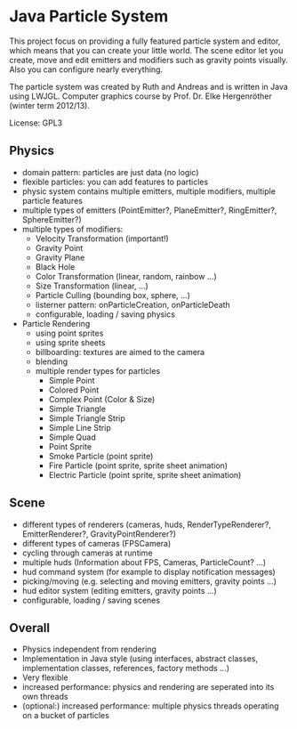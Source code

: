 # Java Particle System

This project focus on providing a fully featured particle system and editor, which means that you can create your little world. The scene editor let you create, move and edit emitters and modifiers such as gravity points visually. Also you can configure nearly everything.

The particle system was created by Ruth and Andreas and is written in Java using LWJGL. Computer graphics course by Prof. Dr. Elke Hergenröther (winter term 2012/13).

License: GPL3

## Physics

* domain pattern: particles are just data (no logic)
* flexible particles: you can add features to particles
* physic system contains multiple emitters, multiple modifiers, multiple particle features
* multiple types of emitters (PointEmitter?, PlaneEmitter?, RingEmitter?, SphereEmitter?)
* multiple types of modifiers:
  * Velocity Transformation (important!)
  * Gravity Point
  * Gravity Plane
  * Black Hole
  * Color Transformation (linear, random, rainbow ...)
  * Size Transformation (linear, ...)
  * Particle Culling (bounding box, sphere, ...) 
  * listerner pattern: onParticleCreation, onParticleDeath
  * configurable, loading / saving physics 
* Particle Rendering
  * using point sprites
  * using sprite sheets
  * billboarding: textures are aimed to the camera
  * blending
  * multiple render types for particles
    * Simple Point
    * Colored Point
    * Complex Point (Color & Size)
    * Simple Triangle
    * Simple Triangle Strip
    * Simple Line Strip
    * Simple Quad
    * Point Sprite
    * Smoke Particle (point sprite)
    * Fire Particle (point sprite, sprite sheet animation)
    * Electric Particle (point sprite, sprite sheet animation) 

## Scene

* different types of renderers (cameras, huds, RenderTypeRenderer?, EmitterRenderer?, GravityPointRenderer?)
* different types of cameras (FPSCamera)
* cycling through cameras at runtime
* multiple huds (Information about FPS, Cameras, ParticleCount? ...)
* hud command system (for example to display notification messages)
* picking/moving (e.g. selecting and moving emitters, gravity points ...)
* hud editor system (editing emitters, gravity points ...)
* configurable, loading / saving scenes 

## Overall

* Physics independent from rendering
* Implementation in Java style (using interfaces, abstract classes, implementation classes, references, factory methods ...)
* Very flexible
* increased performance: physics and rendering are seperated into its own threads
* (optional:) increased performance: multiple physics threads operating on a bucket of particles

